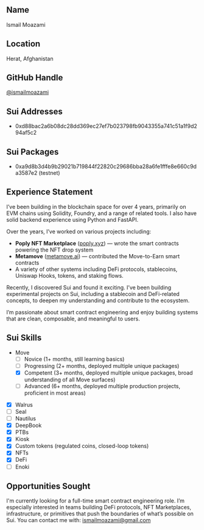 ## Name

Ismail Moazami

## Location

Herat, Afghanistan 

## GitHub Handle

[@ismailmoazami](https://github.com/ismailmoazami)

## Sui Addresses

- 0xd88bac2a6b08dc28dd369ec27ef7b023798fb9043355a741c51a1f9d294af5c2

## Sui Packages

- 0xa9d8b3d4b9b29021b719844f22820c29686bba28a6fe1fffe8e660c9da3587e2 (testnet)

## Experience Statement

I’ve been building in the blockchain space for over 4 years, primarily on EVM chains using Solidity, Foundry, and a range of related tools. I also have solid backend experience using Python and FastAPI.

Over the years, I’ve worked on various projects including:

- **Poply NFT Marketplace** ([poply.xyz](https://poply.xyz)) — wrote the smart contracts powering the NFT drop system  
- **Metamove** ([metamove.ai](https://metamove.ai)) — contributed the Move-to-Earn smart contracts  
- A variety of other systems including DeFi protocols, stablecoins, Uniswap Hooks, tokens, and staking flows.

Recently, I discovered Sui and found it exciting. I’ve been building experimental projects on Sui, including a stablecoin and DeFi-related concepts, to deepen my understanding and contribute to the ecosystem.

I’m passionate about smart contract engineering and enjoy building systems that are clean, composable, and meaningful to users.

## Sui Skills

- Move
  - [ ] Novice (1+ months, still learning basics)
  - [ ] Progressing (2+ months, deployed multiple unique packages)
  - [x] Competent (3+ months, deployed multiple unique packages, broad understanding of all Move surfaces)
  - [ ] Advanced (6+ months, deployed multiple production projects, proficient in most areas)
- [x] Walrus
- [ ] Seal
- [ ] Nautilus
- [x] DeepBook
- [x] PTBs
- [x] Kiosk
- [x] Custom tokens (regulated coins, closed-loop tokens)
- [x] NFTs
- [x] DeFi
- [ ] Enoki

## Opportunities Sought

I'm currently looking for a full-time smart contract engineering role. I’m especially interested in teams building DeFi protocols, NFT Marketplaces, infrastructure, or primitives that push the boundaries of what’s possible on Sui. 
You can contact me with: ismailmoazami@gmail.com 
